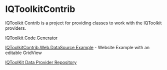 IQToolkitContrib
================

IQToolkit Contrib is a project for providing classes to work with the IQToolkit providers.

[IQToolkit Code Generator](http://www.randomdevnotes.com/2010/01/iqtoolkitcodegen-alpha-version/)

[IQToolkitContrib.Web.DataSource Example](http://www.randomdevnotes.com/2009/08/linq-to-vfp-example-2/) - Website Example with an editable GridView

[IQToolKit Data Provider Repository](http://www.randomdevnotes.com/2009/11/iqtoolkit-data-provider-repository/)

